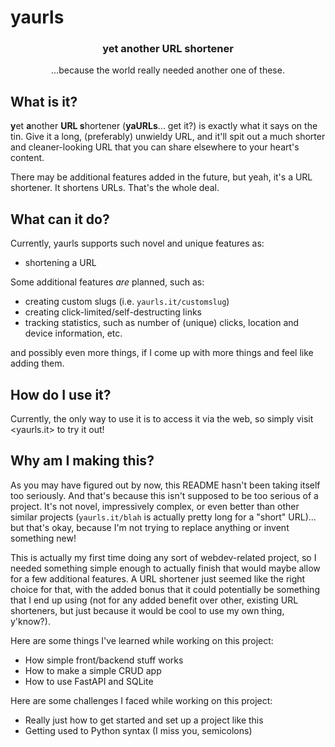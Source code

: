# yaurls

<h3 align=center>
  yet another URL shortener
</h3>

<p align=center>
  ...because the world really needed another one of these.
</p>

## What is it?

**y**et **a**nother **URL s**hortener (**yaURLs**... get it?) is exactly what it says on the tin. Give it a long, (preferably) unwieldy URL, and it'll spit out a much shorter and cleaner-looking URL that you can share elsewhere to your heart's content. 

There may be additional features added in the future, but yeah, it's a URL shortener. It shortens URLs. That's the whole deal.

## What can it do?

Currently, yaurls supports such novel and unique features as:

- shortening a URL

Some additional features _are_ planned, such as:

- creating custom slugs (i.e. `yaurls.it/customslug`)
- creating click-limited/self-destructing links
- tracking statistics, such as number of (unique) clicks, location and device information, etc.

and possibly even more things, if I come up with more things and feel like adding them.

## How do I use it?

Currently, the only way to use it is to access it via the web, so simply visit <yaurls.it> to try it out!

## Why am I making this?

As you may have figured out by now, this README hasn't been taking itself too seriously. And that's because this isn't supposed to be too serious of a project. It's not novel, impressively complex, or even better than other similar projects (`yaurls.it/blah` is actually pretty long for a "short" URL)... but that's okay, because I'm not trying to replace anything or invent something new!

This is actually my first time doing any sort of webdev-related project, so I needed something simple enough to actually finish that would maybe allow for a few additional features. A URL shortener just seemed like the right choice for that, with the added bonus that it could potentially be something that I end up using (not for any added benefit over other, existing URL shorteners, but just because it would be cool to use my own thing, y'know?).

Here are some things I've learned while working on this project:
- How simple front/backend stuff works
- How to make a simple CRUD app
- How to use FastAPI and SQLite

Here are some challenges I faced while working on this project:
- Really just how to get started and set up a project like this
- Getting used to Python syntax (I miss you, semicolons)
